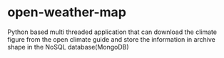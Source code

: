 # open-weather-map
Python based multi threaded application that can download the climate figure from the open climate guide and store the information in archive shape in the NoSQL database(MongoDB)
